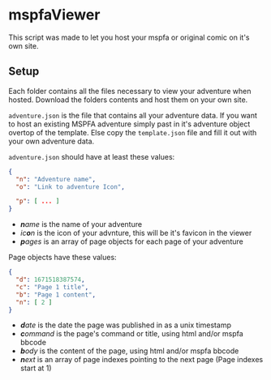 # mspfaViewer
This script was made to let you host your mspfa or original comic on it's own site.

## Setup
Each folder contains all the files necessary to view your adventure when hosted. Download the folders contents and host them on your own site.

`adventure.json` is the file that contains all your adventure data. If you want to host an existing MSPFA adventure simply past in it's adventure object overtop of the template. Else copy the `template.json` file and fill it out with your own adventure data.

`adventure.json` should have at least these values:
```json
{
  "n": "Adventure name",
  "o": "Link to adventure Icon",

  "p": [ ... ]
}
```
- _**n**ame_ is the name of your adventure
- _ic**o**n_ is the icon of your advnture, this will be it's favicon in the viewer
- _**p**ages_ is an array of page objects for each page of your adventure

Page objects have these values:
```json
{
  "d": 1671518387574,
  "c": "Page 1 title",
  "b": "Page 1 content",
  "n": [ 2 ]
}
```
- _**d**ate_ is the date the page was published in as a unix timestamp
- _**c**ommand_ is the page's command or title, using html and/or mspfa bbcode
- _**b**ody_ is the content of the page, using html and/or mspfa bbcode
- _**n**ext_ is an array of page indexes pointing to the next page (Page indexes start at 1)

